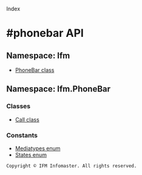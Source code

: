 Index

#phonebar API
=============

Namespace: Ifm
--------------

* [PhoneBar class](phonebar.md)

Namespace: Ifm.PhoneBar
-----------------------

### Classes ###

* [Call class](call.md)

### Constants ###

* [Mediatypes enum](mediatypes.md)
* [States enum](states.md)

``` Copyright © IFM Infomaster. All rights reserved. ```
